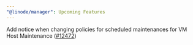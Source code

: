 ```yaml
---
"@linode/manager": Upcoming Features
---
```


Add notice when changing policies for scheduled maintenances for VM Host Maintenance ([#12472](https://github.com/linode/manager/pull/12472))
